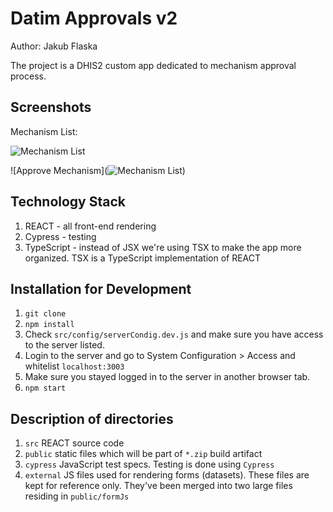 # Datim Approvals v2

Author: Jakub Flaska

The project is a DHIS2 custom app dedicated to mechanism approval process.

## Screenshots

Mechanism List:

![Mechanism List](https://github.com/pepfar-datim/datim-approvals/raw/master/help/list.png)

![Approve Mechanism](![Mechanism List](https://github.com/pepfar-datim/datim-approvals/raw/master/help/action.png))

## Technology Stack
1. REACT - all front-end rendering
2. Cypress - testing
3. TypeScript - instead of JSX we're using TSX to make the app more organized. TSX is a TypeScript implementation of REACT

## Installation for Development

1. `git clone`
2. `npm install`
3. Check `src/config/serverCondig.dev.js` and make sure you have access to the server listed.
4. Login to the server and go to System Configuration > Access and whitelist `localhost:3003`
5. Make sure you stayed logged in to the server in another browser tab.
6. `npm start`

## Description of directories

1. `src` REACT source code
2. `public` static files which will be part of `*.zip` build artifact
3. `cypress` JavaScript test specs. Testing is done using `Cypress`
4. `external` JS files used for rendering forms (datasets). These files are kept for reference only. They've been merged into two large files residing in `public/formJs`
